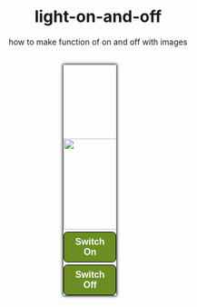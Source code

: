 # light-on-and-off
how to make function of on and off with images
<!DOCTYPE html>
<html lang="en">
  <head>
    <meta charset="UTF-8" />
    <meta name="viewport" content="width=device-width, initial-scale=1.0" />
    <title>Document</title>
  </head>
  <style>
    * {
        text-align: center;
        justify-content: center;
        box-sizing: border-box;
    }
    .img {
        margin-top: 130px;
    }
    .container {
        box-shadow: 0px 0px 5px 1px rgba(0,0,0,1);
        width: 23%;
        align-items: center;
        margin-top: 8%;
        margin-left: 35%;
    }
    .btn {
        margin-top: 4%;
        padding: 8px 8px 8px 8px;
        font-size: medium;
        color: white;
        border: 1.50px solid black;
        border-radius: 7px;
        background-color:olivedrab;
        font-weight: 550;
        cursor: pointer;
    }
  </style>
  <body>
    <script>
      function light(sw) {
        let pic;
        if (sw == 1) {
          pic = "on2.gif";
        } else {
          pic = "off.gif";
        }
        document.getElementById("image").src = pic;
    }
    </script>
    <div class="container">
    <img
     class="img"
      id="image"
      src="off.gif"
      width="95px"
      height="160px"
    /><br />
    <button class="btn" onclick="light(1)">Switch On</button>
    <button class="btn" onclick="light(2)">Switch Off</button>
</div>
  </body>
</html>

